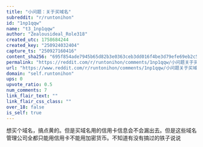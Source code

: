 ```yaml
---
title: "小问题：关于买域名"
subreddit: "r/runtonihon"
id: "1np1qqw"
name: "t3_1np1qqw"
author: "Zealousideal_Role318"
created_utc: 1758684244
created_key: "250924032404"
capture_ts: "250927160416"
content_sha256: "695f854ade7945b65d82b3e0363ceb3dd016f4be3d79efe69eb2c5502f1685ab"
permalink: "https://reddit.com/r/runtonihon/comments/1np1qqw/小问题关于买域名/"
url: "https://www.reddit.com/r/runtonihon/comments/1np1qqw/小问题关于买域名/"
domain: "self.runtonihon"
ups: 0
upvote_ratio: 0.5
num_comments: 7
link_flair_text: ""
link_flair_css_class: ""
over_18: false
is_self: true
---
```


想买个域名，搞点黄的。但是买域名用的信用卡信息会不会漏出去。但是这些域名管理公司全都只能用信用卡不能用加密货币。不知道有没有搞过的铁子说说
